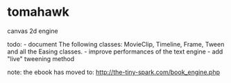 tomahawk
========

canvas 2d engine

todo: 
	- document The following classes: MovieClip, Timeline, Frame, Tween and all the Easing classes.
	- improve performances of the text engine
	- add "live" tweening method
	
note: 
	the ebook has moved to: http://the-tiny-spark.com/book_engine.php 
